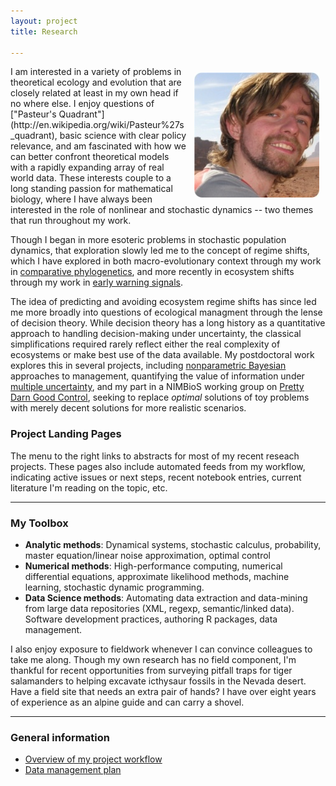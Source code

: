 ```yaml
---
layout: project 
title: Research

---
```


<div class="span7">

<img src="assets/img/wadirum.png" style="float:right; margin: 10px 10px;"/>
I am interested in a variety of problems in theoretical
ecology and evolution that are closely related at least in my
own head if no where else.  I enjoy questions of ["Pasteur's Quadrant"](http://en.wikipedia.org/wiki/Pasteur%27s_quadrant), basic
science with clear policy relevance, and am fascinated with how we can
better confront theoretical models with a rapidly expanding array of
real world data.  These interests couple to a long standing
passion for mathematical biology, where I have always been interested
in the role of nonlinear and stochastic dynamics -- two themes that run
throughout my work.

Though I began in more esoteric problems in stochastic population
dynamics, that exploration slowly led me to the concept of regime shifts,
which I have explored in both macro-evolutionary context through my
work in [comparative phylogenetics](/projects/phylogenetics.html),
and more recently in ecosystem shifts through my work in [early warning
signals](/projects/warning-signals.html).

The idea of predicting and avoiding ecosystem regime shifts has since
led me more broadly into questions of ecological managment through the
lense of decision theory.  While decision theory has a long history as
a quantitative approach to handling decision-making under uncertainty,
the classical simplifications required rarely reflect either the real
complexity of ecosystems or make best use of the data available.
My postdoctoral work explores this in several projects, including
[nonparametric Bayesian](/projects/nonparametric-bayes.html)
approaches to management, quantifying the value of information
under [multiple uncertainty](/projects/multiple-uncertainty.html),
and my part in a NIMBioS working group on [Pretty Darn Good
Control](/projects/pdg-control.html), seeking to replace _optimal_
solutions of toy problems with merely decent solutions for more realistic
scenarios.


### Project Landing Pages

The menu to the right links to abstracts for most of my recent
reseach projects.  These pages also include automated feeds from 
my workflow, indicating active issues or next steps, recent notebook
entries, current literature I'm reading on the topic, etc.  

------------------------------------------------------------------------------


### My Toolbox

* **Analytic methods**: Dynamical systems, stochastic calculus, probability, master equation/linear noise approximation, optimal control
* **Numerical methods**: High-performance computing, numerical differential equations, approximate likelihood methods, machine learning, stochastic dynamic programming.  
* **Data Science methods**: Automating data extraction and data-mining from large data repositories (XML, regexp, semantic/linked data). Software development practices, authoring R packages, data management.

I also enjoy exposure to fieldwork whenever I can convince colleagues to take me along. Though my own research has no field component, I'm thankful for recent opportunities from surveying pitfall traps for tiger salamanders to helping excavate icthysaur fossils in the Nevada desert. Have a field site that needs an extra pair of hands? I have over eight years of experience as an alpine guide and can carry a shovel. 

------------------------------------------------------------------------------


### General information

- [Overview of my project workflow](http://www.carlboettiger.info/2012/05/06/research-workflow.html)
- [Data management plan](http://www.carlboettiger.info/2012/10/09/data-management-plan.htm)

</div>

